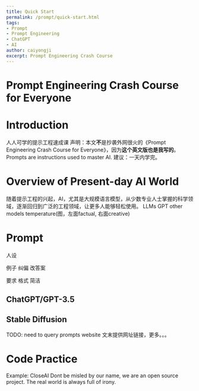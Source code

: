 ```yaml
---
title: Quick Start
permalink: /prompt/quick-start.html
tags:
- Prompt
- Prompt Engineering
- ChatGPT
- AI
author: caiyongji
excerpt: Prompt Engineering Crash Course
---
```

# Prompt Engineering Crash Course for Everyone


# Introduction
人人可学的提示工程速成课
声明：本文**不**是抄袭外网很火的《Prompt Engineering Crash Course for Everyone》，因为**这个英文版也是我写的**。
Prompts are instructions used to master AI.
建议：一天内学完。


# Overview of Present-day AI World
随着提示工程的兴起，AI，尤其是大规模语言模型，从少数专业人士掌握的科学领域，逐渐回归到广泛的工程领域，让更多人能够轻松使用。
LLMs
GPT
other models
temperature(图，左面factual, 右面creative)


# Prompt

人设

例子
    纠偏
    改答案

要求
    格式
    简洁

## ChatGPT/GPT-3.5

## Stable Diffusion

TODO: need to query prompts website
文末提供网址链接，更多。。。


# Code Practice


Example: CloseAI
Dont be misled by our name, we are an open source project. The real world is always full of irony.

